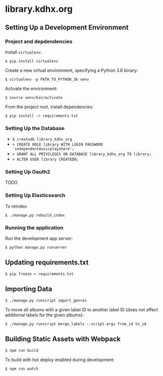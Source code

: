 # library.kdhx.org

## Setting Up a Development Environment

### Project and depdendencies

Install `virtualenv`:

```nohighlight
$ pip install virtualenv
```

Create a new virtual environment, specifying a Python 3.6 binary:

```nohighlight
$ virtualenv -p PATH_TO_PYTHON_36 venv
```

Activate the environment:

```nohighlight
$ source venv/bin/activate
```

From the project root, install dependencies:

```nohighlight
$ pip install -r requirements.txt
```

### Setting Up the Database

- `$ createdb library_kdhx_org`
- `> CREATE ROLE library WITH LOGIN PASSWORD 'independentmusicplayshere';`
- `> GRANT ALL PRIVILEGES ON DATABASE library_kdhx_org TO library;`
- `> ALTER USER library CREATEDB;`

### Setting Up Oauth2

TODO

### Setting Up Elasticsearch

To reindex:

```nohighlight
$ ./manage.py rebuild_index
```

### Running the application

Run the development app server:

```nohighlight
$ python manage.py runserver
```

## Updating requirements.txt

```nohighlight
$ pip freeze > requirements.txt
```

## Importing Data

```nohighlight
$ ./manage.py runscript import_genres
```

To move all albums with a given label ID to another label ID (does not affect additional labels for the given albums):

```nohighlight
$ ./manage.py runscript merge_labels --script-args from_id to_id
```

## Building Static Assets with Webpack

```nohighlight
$ npm run build
```

To build with hot deploy enabled during development:

```nohighlight
$ npm run watch
```